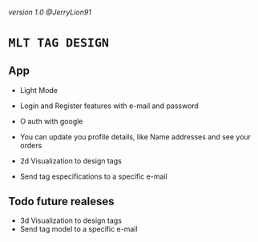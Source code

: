###### version 1.0 @JerryLion91

# `MLT TAG DESIGN`

## App

- Light Mode

- Login and Register features with e-mail and password

- O auth with google

- You can update you profile details, like Name addresses and see your orders

- 2d Visualization to design tags

- Send tag especifications to a specific e-mail

## Todo future realeses

- 3d Visualization to design tags
- Send tag model to a specific e-mail
